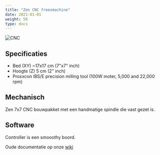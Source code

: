 ```yaml
---
title: "Zen CNC freesmachine"
date: 2021-01-01
weight: 50
type: docs
---
```


![CNC](/gereedschap/zen/zen_cnc.jpg)

## Specificaties
 * Bed (XY) ~17x17 cm (7"x7" inch)
 * Hoogte (Z) 5 cm (2" inch)
 * Proxxcon IBS/E precision milling tool (100W moter, 5,000 and 22,000 rpm)

## Mechanisch
Zen 7x7 CNC bouwpakket met een handmatige spindle die vast gezet is. 

## Software
Controller is een smooothy boord.


Oude documentatie op onze [wiki](https://wiki.tkkrlab.nl/tkkrlab.nl/wiki/Cnc_machine.html)